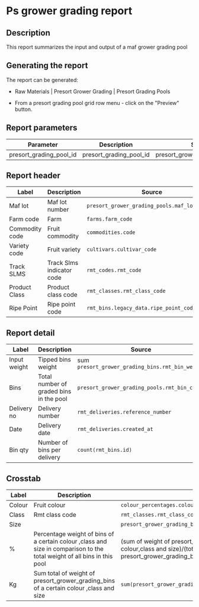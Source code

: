 # Ps grower grading report

## Description
This report summarizes the input and output of a maf grower grading pool

## Generating the report
The report can be generated:

* Raw Materials | Presort Grower Grading | Presort Grading Pools

* From a presort grading pool grid row menu  - click on the "Preview" button.


## Report parameters
| Parameter | Description | Source |
| ----- | ----------- | ------ |
| presort_grading_pool_id |presort_grading_pool_id |presort_grower_grading_pools.id  |
## Report header
| Label | Description | Source |
| ----- | ----------- | ------ |
| Maf lot | Maf lot number |`presort_grower_grading_pools.maf_lot_number`  |
| Farm code  | Farm |`farms.farm_code`  |
| Commodity code  |Fruit commodity  |`commodities.code`  |
| Variety code  | Fruit variety |`cultivars.cultivar_code`  |
| Track SLMS  |Track Slms indicator code  |`rmt_codes.rmt_code`  |
| Product Class  | Product class code |`rmt_classes.rmt_class_code`  |
| Ripe Point  | Ripe point code |`rmt_bins.legacy_data.ripe_point_code`  |
## Report detail
| Label | Description | Source |
| ----- | ----------- | ------ |
| Input weight  |Tipped bins weight  |sum `presort_grower_grading_bins.rmt_bin_weight`  |
| Bins  | Total number of graded bins in the pool |`presort_grower_grading_pools.rmt_bin_count`  |
| Delivery no  | Delivery number |`rmt_deliveries.reference_number`  |
| Date  |Delivery date  |`rmt_deliveries.created_at`|
| Bin qty  |Number of bins per delivery  |`count(rmt_bins.id)`  |
## Crosstab
| Label | Description | Source |
| ----- | ----------- | ------ |
| Colour  |Fruit colour  |`colour_percentages.colour_percentage`  |
| Class  |Rmt class code  |`rmt_classes.rmt_class_code`  |
| Size  |  |`presort_grower_grading_bins.maf_article_count`  |
| %  |Percentage weight of bins of a certain colour ,class and  size in comparison to the total weight of all bins in this pool|(sum of weight of presort_grower_grading_bins of this colour,class and size)/(total weight of all presort_grower_grading_bins in pool)*100 |
| Kg  |Sum total of weight of presort_grower_grading_bins of  a certain colour ,class and  size  |`sum(presort_grower_grading_bins.rmt_bin_weight::numeric*1)`  |
